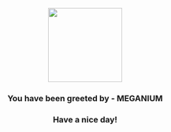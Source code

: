 <p align="center">
            <img src="https://raw.githubusercontent.com/PokeAPI/sprites/master/sprites/pokemon/154.png" width="150" height="150">
          </p>
          <h3 align="center">You have been greeted by - <b>MEGANIUM</b></h3>
          <h3 align="center">Have a nice day!</h3>
